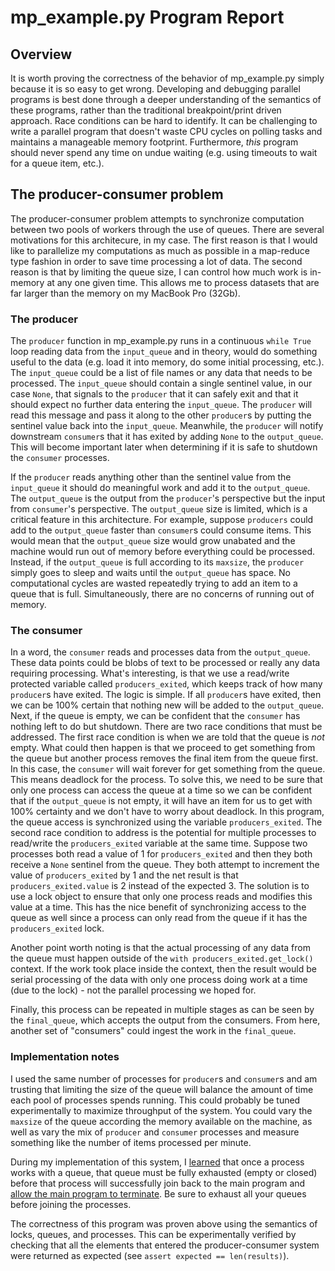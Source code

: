 # mp_example.py Program Report

## Overview
It is worth proving the correctness of the behavior of mp_example.py simply because it is so easy to get wrong. Developing and debugging parallel programs is best done through a deeper understanding of the semantics of these programs, rather than the traditional breakpoint/print driven approach. Race conditions can be hard to identify. It can be challenging to write a parallel program that doesn't waste CPU cycles on polling tasks and maintains a manageable memory footprint. Furthermore, *this* program should never spend any time on undue waiting (e.g. using timeouts to wait for a queue item, etc.).

## The producer-consumer problem
The producer-consumer problem attempts to synchronize computation between two pools of workers through the use of queues. There are several motivations for this architecure, in my case. The first reason is that I would like to parallelize my computations as much as possible in a map-reduce type fashion in order to save time processing a lot of data. The second reason is that by limiting the queue size, I can control how much work is in-memory at any one given time. This allows me to process datasets that are far larger than the memory on my MacBook Pro (32Gb).

### The producer
The `producer` function in mp_example.py runs in a continuous `while True` loop reading data from the `input_queue` and in theory, would do something useful to the data (e.g. load it into memory, do some initial processing, etc.). The `input_queue` could be a list of file names or any data that needs to be processed. The `input_queue` should contain a single sentinel value, in our case `None`, that signals to the `producer` that it can safely exit and that it should expect no further data entering the `input_queue`. The `producer` will read this message and pass it along to the other `producer`s by putting the sentinel value back into the `input_queue`. Meanwhile, the `producer` will notify downstream `consumer`s that it has exited by adding `None` to the `output_queue`. This will become important later when determining if it is safe to shutdown the `consumer` processes.

If the `producer` reads anything other than the sentinel value from the `input_queue` it should do meaningful work and add it to the `output_queue`. The `output_queue` is the output from the `producer`'s perspective but the input from `consumer`'s perspective. The `output_queue` size is limited, which is a critical feature in this architecture. For example, suppose `producers` could add to the `output_queue` faster than `consumer`s could consume items. This would mean that the `output_queue` size would grow unabated and the machine would run out of memory before everything could be processed. Instead, if the `output_queue` is full according to its `maxsize`, the `producer` simply goes to sleep and waits until the `output_queue` has space. No computational cycles are wasted repeatedly trying to add an item to a queue that is full. Simultaneously, there are no concerns of running out of memory.

### The consumer
In a word, the `consumer` reads and processes data from the `output_queue`. These data points could be blobs of text to be processed or really any data requiring processing. What's interesting, is that we use a read/write protected variable called `producers_exited`, which keeps track of how many `producer`s have exited. The logic is simple. If all `producer`s have exited, then we can be 100% certain that nothing new will be added to the `output_queue`. Next, if the queue is empty, we can be confident that the `consumer` has nothing left to do but shutdown. There are two race conditions that must be addressed. The first race condition is when we are told that the queue is *not* empty. What could then happen is that we proceed to get something from the queue but another process removes the final item from the queue first. In this case, the `consumer` will wait forever for get something from the queue. This means deadlock for the process. To solve this, we need to be sure that only one process can access the queue at a time so we can be confident that if the `output_queue` is not empty, it will have an item for us to get with 100% certainty and we don't have to worry about deadlock. In this program, the queue access is synchronized using the variable `producers_exited`. The second race condition to address is the potential for multiple processes to read/write the `producers_exited` variable at the same time. Suppose two processes both read a value of 1 for `producers_exited` and then they both receive a `None` sentinel from the queue. They both attempt to increment the value of `producers_exited` by 1 and the net result is that `producers_exited.value` is 2 instead of the expected 3. The solution is to use a lock object to ensure that only one process reads and modifies this value at a time. This has the nice benefit of synchronizing access to the queue as well since  a process can only read from the queue if it has the `producers_exited` lock.

Another point worth noting is that the actual processing of any data from the queue must happen outside of the `with producers_exited.get_lock()` context. If the work took place inside the context, then the result would be serial processing of the data with only one process doing work at a time (due to the lock) - not the parallel processing we hoped for.

Finally, this process can be repeated in multiple stages as can be seen by the `final_queue`, which accepts the output from the consumers. From here, another set of "consumers" could ingest the work in the `final_queue`.

### Implementation notes
I used the same number of processes for `producer`s and `consumer`s and am trusting that limiting the size of the queue will balance the amount of time each pool of processes spends running. This could probably be tuned experimentally to maximize throughput of the system. You could vary the `maxsize` of the queue according the memory available on the machine, 
as well as vary the mix of `producer` and `consumer` processes and measure something like the number of items processed per minute.

During my implementation of this system, I [learned](https://stackoverflow.com/questions/56321756/multiprocessing-queue-with-hugh-data-causes-wait-for-tstate-lock) that once a process works with a queue, that queue must be fully exhausted (empty or closed) before that process will successfully join back to the main program and [allow the main program to terminate](https://docs.python.org/3.5/library/multiprocessing.html#pipes-and-queues). Be sure to exhaust all your queues before joining the processes.

The correctness of this program was proven above using the semantics of locks, queues, and processes. This can be experimentally verified by checking that all the elements that entered the producer-consumer system were returned as expected (see `assert expected == len(results)`).

